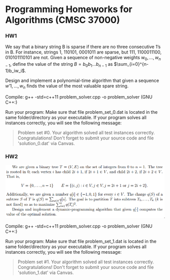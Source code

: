# Programming Homeworks for Algorithms (CMSC 37000) #

### HW1 ###

We say that a binary string B is sparse if there are no three consecutive 1’s in B. For instance, strings 1, 110101, 0001011 are sparse, but 111, 1100011100, 010101110101 are not. Given a sequence of non-negative weights $w_0, ..., w_{n−1}$, define the value of the string $B = b_0b_1...b_{n−1}$ as $\sum_{i=0}^{n-1}b_iw_i$.

Design and implement a polynomial-time algorithm that given a sequence $w'1,...,w_n$ finds the value of the most valuable spare string.

Compile: g++ -std=c++11 problem_solver.cpp -o problem_solver (GNU C++:)

Run your program: Make sure that file problem_set_0.dat is located in the same folder/directory as your executable. If your program solves all instances correctly, you will see the following message:
    
> Problem set #0. Your algorithm solved all test instances correctly. Congratulations!
    Don't forget to submit your source code and file 'solution_0.dat' via Canvas. 

### HW2 ###

<img src="./hw2_alg.png"></img>

Compile: g++ -std=c++11 problem_solver.cpp -o problem_solver (GNU C++:)

Run your program: Make sure that file problem_set_1.dat is located in the same folder/directory as your executable. If your program solves all instances correctly, you will see the following message:

> Problem set #1. Your algorithm solved all test instances correctly. Congratulations!
    Don't forget to submit your source code and file 'solution_1.dat' via Canvas.
